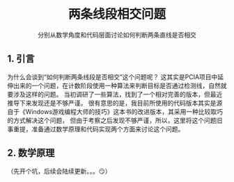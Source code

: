 # <div align="center">两条线段相交问题</div>
<div align="center">分别从数学角度和代码层面讨论如何判断两条直线是否相交</div>

## 1. 引言
为什么会谈到“如何判断两条线段是否相交”这个问题呢？
这其实是PCIA项目中延伸出来的一个问题，在计数阶段使用一种算法来判断目标是否通过检测线，自然就要涉及这样的问题。
当初调研了一些算法，找到了一个相对完善的版本，但最近推导下来发现还是不够严谨。
很有意思的是，我目前所使用的代码版本其实是源自于《Windows游戏编程大师的技巧》这本书的改进版本，其采用一种比较取巧的方式解决这个问题，
但由于考察之后发现不够严谨，所以，这里将这个问题旧事重提，准备通过数学原理和代码实现两个方面来讨论这个问题。

## 2. 数学原理
（先开个坑，后续会陆续更新。。。:smirk:）


